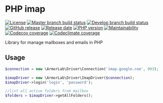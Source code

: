 # PHP imap

[![License](https://img.shields.io/github/license/ArmorLab/imap)](LICENSE)
[![Master branch build status](https://img.shields.io/travis/ArmorLab/imap/master?label=master%20build)](https://travis-ci.org/ArmorLab/imap)
[![Develop branch build status](https://img.shields.io/travis/ArmorLab/imap/develop?label=develop%20build)](https://travis-ci.org/ArmorLab/imap)
[![GitHub release](https://img.shields.io/github/v/release/ArmorLab/imap)](https://packagist.org/packages/armorlab/imap)
[![Release date](https://img.shields.io/github/release-date/ArmorLab/imap)](https://github.com/ArmorLab/imap/releases)
[![PHP version](https://img.shields.io/travis/php-v/ArmorLab/imap?color=blueviolet)](https://travis-ci.org/ArmorLab/imap)
[![Maintainability](https://img.shields.io/codeclimate/maintainability-percentage/ArmorLab/imap)](https://codeclimate.com/github/ArmorLab/imap)
[![Codecov coverage](https://img.shields.io/codecov/c/github/ArmorLab/imap)](https://codecov.io/gh/ArmorLab/imap)
[![Codeclimate coverage](https://img.shields.io/codeclimate/coverage/ArmorLab/imap?label=codeclimate%20coverage)](https://codeclimate.com/github/ArmorLab/imap)

Library for manage mailboxes and emails in PHP

## Usage

```php
$connection = new \ArmorLab\Driver\Connection('imap.google.com', 993);

$imapDriver = new \ArmorLab\Driver\ImapDriver($connection);
$imapDriver->login('login', 'password');

//list all active folders from mailbox
$folders = $imapDriver->getAllFolders();
```